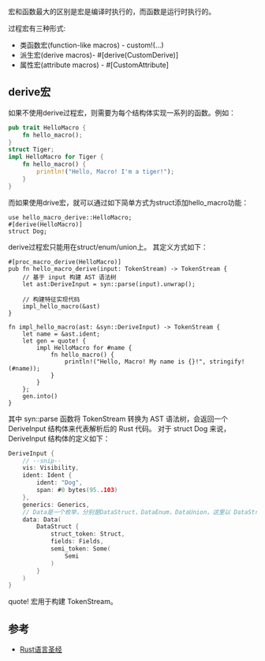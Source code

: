 宏和函数最大的区别是宏是编译时执行的，而函数是运行时执行的。

过程宏有三种形式:

- 类函数宏(function-like macros) - custom!(...)
- 派生宏(derive macros)- #[derive(CustomDerive)]
- 属性宏(attribute macros) - #[CustomAttribute]


## derive宏
如果不使用derive过程宏，则需要为每个结构体实现一系列的函数。例如：

```rust
pub trait HelloMacro {
    fn hello_macro();
}
struct Tiger;
impl HelloMacro for Tiger {
    fn hello_macro() {
        println!("Hello, Macro! I'm a tiger!");
    }
}
```

而如果使用drive宏，就可以通过如下简单方式为struct添加hello_macro功能：
```
use hello_macro_derive::HelloMacro;
#[derive(HelloMacro)]
struct Dog;
```

derive过程宏只能用在struct/enum/union上。 其定义方式如下：
```
#[proc_macro_derive(HelloMacro)]
pub fn hello_macro_derive(input: TokenStream) -> TokenStream {
    // 基于 input 构建 AST 语法树
    let ast:DeriveInput = syn::parse(input).unwrap();

    // 构建特征实现代码
    impl_hello_macro(&ast)
}

fn impl_hello_macro(ast: &syn::DeriveInput) -> TokenStream {
    let name = &ast.ident;
    let gen = quote! {
        impl HelloMacro for #name {
            fn hello_macro() {
                println!("Hello, Macro! My name is {}!", stringify!(#name));
            }
        }
    };
    gen.into()
}
```

其中 syn::parse 函数将 TokenStream 转换为 AST 语法树，会返回一个 DeriveInput 结构体来代表解析后的 Rust 代码。
对于 struct Dog 来说，DeriveInput 结构体的定义如下：
```go
DeriveInput {
    // --snip--
    vis: Visibility,
    ident: Ident {
        ident: "Dog",
        span: #0 bytes(95..103)
    },
    generics: Generics,
    // Data是一个枚举，分别是DataStruct，DataEnum，DataUnion，这里以 DataStruct 为例
    data: Data(
        DataStruct {
            struct_token: Struct,
            fields: Fields,
            semi_token: Some(
                Semi
            )
        }
    )
}
```

quote! 宏用于构建 TokenStream。



## 参考
- [Rust语言圣经](https://course.rs/advance/macro.html)